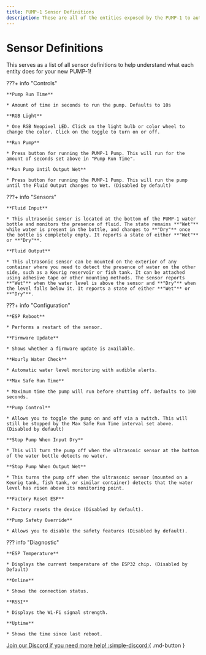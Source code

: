 ```yaml
---
title: PUMP-1 Sensor Definitions
description: These are all of the entities exposed by the PUMP-1 to automate on!
---
```

# Sensor Definitions

This serves as a list of all sensor definitions to help understand what each entity does for your new PUMP-1!

???+ info "Controls"

    **Pump Run Time**

    * Amount of time in seconds to run the pump. Defaults to 10s

    **RGB Light**

    * One RGB Neopixel LED. Click on the light bulb or color wheel to change the color. Click on the toggle to turn on or off.

    **Run Pump**

    * Press button for running the PUMP-1 Pump. This will run for the amount of seconds set above in "Pump Run Time".

    **Run Pump Until Output Wet**

    * Press button for running the PUMP-1 Pump. This will run the pump until the Fluid Output changes to Wet. (Disabled by default)

???+ info "Sensors"

    **Fluid Input**

    * This ultrasonic sensor is located at the bottom of the PUMP-1 water bottle and monitors the presence of fluid. The state remains **"Wet"** while water is present in the bottle, and changes to **"Dry"** once the bottle is completely empty. It reports a state of either **"Wet"** or **"Dry"**.

    **Fluid Output**

    * This ultrasonic sensor can be mounted on the exterior of any container where you need to detect the presence of water on the other side, such as a Keurig reservoir or fish tank. It can be attached using adhesive tape or other mounting methods. The sensor reports **"Wet"** when the water level is above the sensor and **"Dry"** when the level falls below it. It reports a state of either **"Wet"** or **"Dry"**.

???+ info "Configuration"

    **ESP Reboot**

    * Performs a restart of the sensor.

    **Firmware Update**

    * Shows whether a firmware update is available.

    **Hourly Water Check**

    * Automatic water level monitoring with audible alerts.

    **Max Safe Run Time**

    * Maximum time the pump will run before shutting off. Defaults to 100 seconds.

    **Pump Control**

    * Allows you to toggle the pump on and off via a switch. This will still be stopped by the Max Safe Run Time interval set above. (Disabled by default)

    **Stop Pump When Input Dry**

    * This will turn the pump off when the ultrasonic sensor at the bottom of the water bottle detects no water.

    **Stop Pump When Output Wet**

    * This turns the pump off when the ultrasonic sensor (mounted on a Keurig tank, fish tank, or similar container) detects that the water level has risen above its monitoring point.

    **Factory Reset ESP**

    * Factory resets the device (Disabled by default).

    **Pump Safety Override**

    * Allows you to disable the safety features (Disabled by default).

??? info "Diagnostic"

    **ESP Temperature**

    * Displays the current temperature of the ESP32 chip. (Disabled by Default)

    **Online**

    * Shows the connection status.

    **RSSI**

    * Displays the Wi-Fi signal strength.

    **Uptime**

    * Shows the time since last reboot.

[Join our Discord if you need more help! :simple-discord:](https://dsc.gg/apolloautomation){                         .md-button }